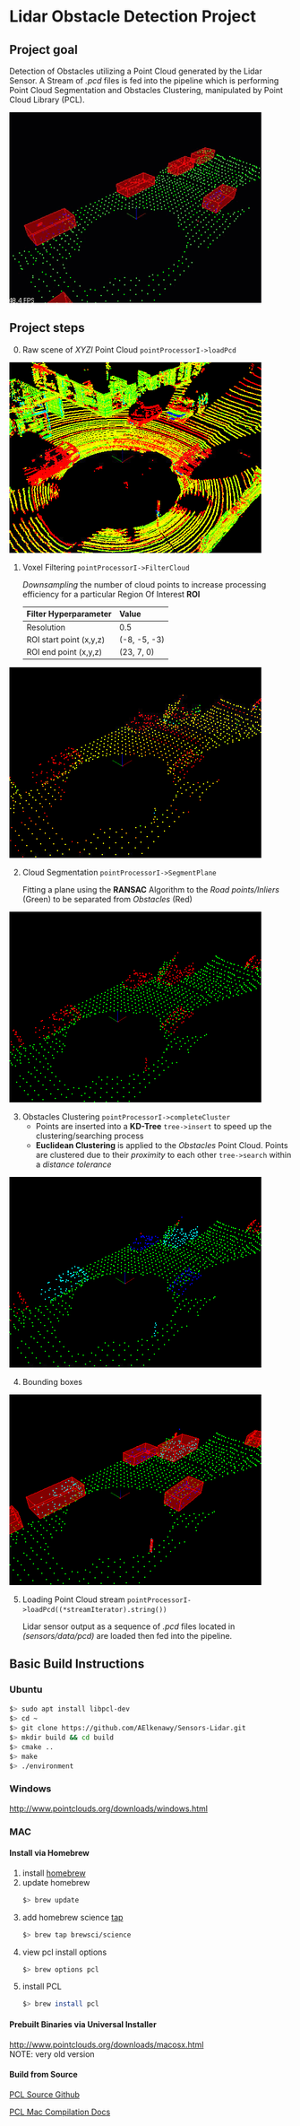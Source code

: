 # **Lidar Obstacle Detection Project**

## Project goal
Detection of Obstacles utilizing a Point Cloud generated by the Lidar Sensor. A Stream of _.pcd_ files is fed into the pipeline which is performing Point Cloud Segmentation and Obstacles Clustering, manipulated by Point Cloud Library (PCL).

<img src="media/1_final-output.gif" alt="Final output scene" width="450" height="340" />

## Project steps

0. Raw scene of _XYZI_ Point Cloud `pointProcessorI->loadPcd`

<img src="media/2_intial-scene.png" alt="Loaded intial frame" width="450" height="340" />

1. Voxel Filtering `pointProcessorI->FilterCloud`
   
   _Downsampling_ the number of cloud points to increase processing efficiency for a particular Region Of Interest **ROI** 
   
    |Filter Hyperparameter|Value|
   |-----------|--------|
   |Resolution|0.5|
   |ROI start point (x,y,z)|(-8, -5, -3)|
   |ROI end point (x,y,z)|(23, 7, 0)|

<img src="media/3_voxel.png" alt="Voxel filter output" width="450" height="340"/>
    

2. Cloud Segmentation `pointProcessorI->SegmentPlane`
   
   Fitting a plane using the **RANSAC** Algorithm to the _Road points/Inliers_ (Green) to be separated from _Obstacles_ (Red)

<img src="media/4_RANSAC.png" alt="RANSAC Segmentation" width="450" height="340"/>


3. Obstacles Clustering `pointProcessorI->completeCluster`
    * Points are inserted into a **KD-Tree** `tree->insert` to speed up the clustering/searching process
    * **Euclidean Clustering** is applied to the _Obstacles_ Point Cloud. Points are clustered due to their _proximity_ to each other `tree->search` within a _distance tolerance_

  <img src="media/5_EC.png" alt="Euclidean Clustering" width="450" height="340"/>

4. Bounding boxes 

  <img src="media/6_BB.png" alt="Applied Bounding boxes" width="450" height="340"/>

5. Loading Point Cloud stream `pointProcessorI->loadPcd((*streamIterator).string())`
    
    Lidar sensor output as a sequence of _.pcd_ files located in _(sensors/data/pcd)_ are loaded then fed into the pipeline.

## Basic Build Instructions
### Ubuntu 

```bash
$> sudo apt install libpcl-dev
$> cd ~
$> git clone https://github.com/AElkenawy/Sensors-Lidar.git
$> mkdir build && cd build
$> cmake ..
$> make
$> ./environment
```

### Windows 

http://www.pointclouds.org/downloads/windows.html

### MAC

#### Install via Homebrew
1. install [homebrew](https://brew.sh/)
2. update homebrew 
	```bash
	$> brew update
	```
3. add  homebrew science [tap](https://docs.brew.sh/Taps) 
	```bash
	$> brew tap brewsci/science
	```
4. view pcl install options
	```bash
	$> brew options pcl
	```
5. install PCL 
	```bash
	$> brew install pcl
	```

#### Prebuilt Binaries via Universal Installer
http://www.pointclouds.org/downloads/macosx.html  
NOTE: very old version 

#### Build from Source

[PCL Source Github](https://github.com/PointCloudLibrary/pcl)

[PCL Mac Compilation Docs](http://www.pointclouds.org/documentation/tutorials/compiling_pcl_macosx.php)

